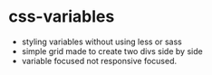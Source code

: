 # css-variables

- styling variables without using less or sass
- simple grid made to create two divs side by side
- variable focused not responsive focused.
